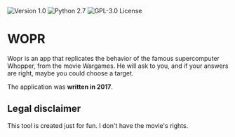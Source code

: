 ![[Version 1.0](https://github.com/R3nt0n)](http://img.shields.io/badge/version-v1.0-orange.svg)
![[Python 2.7](https://github.com/R3nt0n)](http://img.shields.io/badge/python-2.7-blue.svg)
![[GPL-3.0 License](https://github.com/R3nt0n)](https://img.shields.io/badge/license-GPL%203.0-brightgreen.svg)



# WOPR
Wopr is an app that replicates the behavior of the famous supercomputer Whopper, from the movie Wargames. He will ask to you, and if your answers are right, maybe you could choose a target.

The application was **written in 2017**.


## Legal disclaimer
This tool is created just for fun. I don't have the movie's rights.
